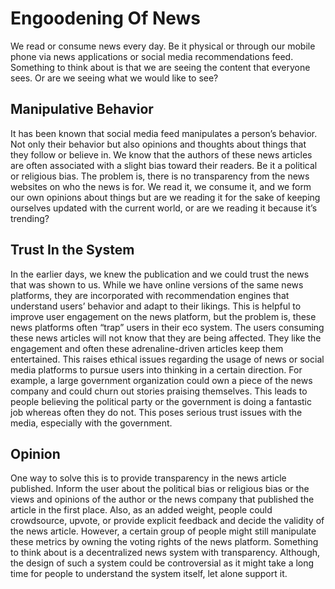 # Engoodening  Of News

We read or consume news every day. Be it physical or through our mobile phone via news applications or social media recommendations feed. Something to think about is that we are seeing the content that everyone sees. Or are we seeing what we would like to see?

## Manipulative Behavior

It has been known that social media feed manipulates a person’s behavior. Not only their behavior but also opinions and thoughts about things that they follow or believe in. We know that the authors of these news articles are often associated with a slight bias toward their readers. Be it a political or religious bias. The problem is, there is no transparency from the news websites on who the news is for. We read it, we consume it, and we form our own opinions about things but are we reading it for the sake of keeping ourselves updated with the current world, or are we reading it because it’s trending?

## Trust In the System

In the earlier days, we knew the publication and we could trust the news that was shown to us. While we have online versions of the same news platforms, they are incorporated with recommendation engines that understand users’ behavior and adapt to their likings. This is helpful to improve user engagement on the news platform, but the problem is, these news platforms often “trap” users in their eco system. The users consuming these news articles will not know that they are being affected. They like the engagement and often these adrenaline-driven articles keep them entertained. This raises ethical issues regarding the usage of news or social media platforms to pursue users into thinking in a certain direction. For example, a large government organization could own a piece of the news company and could churn out stories praising themselves. This leads to people believing the political party or the government is doing a fantastic job whereas often they do not. This poses serious trust issues with the media, especially with the government.

## Opinion

One way to solve this is to provide transparency in the news article published. Inform the user about the political bias or religious bias or the views and opinions of the author or the news company that published the article in the first place. Also, as an added weight, people could crowdsource, upvote, or provide explicit feedback and decide the validity of the news article. However, a certain group of people might still manipulate these metrics by owning the voting rights of the news platform. Something to think about is a decentralized news system with transparency. Although, the design of such a system could be controversial as it might take a long time for people to understand the system itself, let alone support it. 
